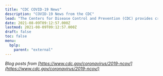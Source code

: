```yaml
---
title: "CDC COVID-19 News"
description: "COVID-19 News from the CDC"
lead: "The Centers for Disease Control and Prevention (CDC) provides credible COVID-19 health information to the U.S."
date: 2021-08-09T09:12:57.000Z
lastmod: 2021-08-09T09:12:57.000Z
draft: false
toc: false
menu:
  bplp:
    parent: "external"
---
```


*Blog posts from [https://www.cdc.gov/coronavirus/2019-ncov/](https://www.cdc.gov/coronavirus/2019-ncov/)*

&nbsp;  